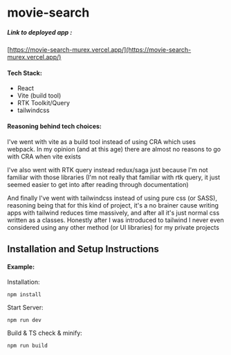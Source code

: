 # movie-search

##### Link to deployed app :
[https://movie-search-murex.vercel.app/](https://movie-search-murex.vercel.app/)

#### Tech Stack:

- React
- Vite (build tool)
- RTK Toolkit/Query
- tailwindcss

#### Reasoning behind tech choices:   

I've went with vite as a build tool instead of using CRA which uses webpack. In my opinion (and at this age) there are almost no reasons to go with CRA when vite exists

I've also went with RTK query instead redux/saga just because I'm not familiar with those libraries (I'm not really that familiar with rtk query, it just seemed easier to get into after reading through documentation)

And finally I've went with tailwindcss instead of using pure css (or SASS), reasoning being that for this kind of project, it's a no brainer cause writing apps with tailwind reduces time massively, and after all it's just normal css written as a classes. Honestly after I was introduced to tailwind I never even considered using any other method (or UI libraries) for my private projects

## Installation and Setup Instructions

#### Example:  

Installation:

`npm install`  

Start Server:

`npm run dev`  

Build & TS check & minify:

`npm run build`  
